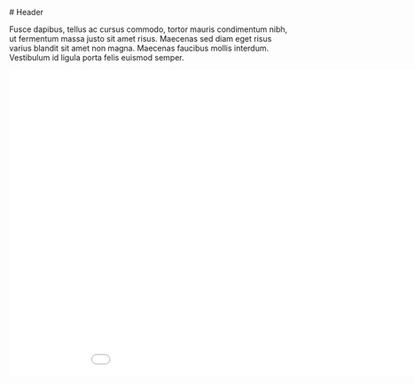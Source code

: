<div class="container layout-content">
  # Header

  Fusce dapibus, tellus ac cursus commodo, tortor mauris condimentum nibh, ut fermentum massa justo sit amet risus. Maecenas sed diam eget risus varius blandit sit amet non magna. Maecenas faucibus mollis interdum. Vestibulum id ligula porta felis euismod semper.  
</div>

<div class="embed video"><iframe src="//player.vimeo.com/video/52860310?title=0&amp;portrait=0&amp;color=cccccc" width="983" height="553" frameborder="0" webkitallowfullscreen mozallowfullscreen allowfullscreen></iframe></div>

